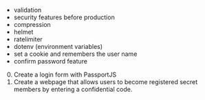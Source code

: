 - validation
- security features before production
- compression
- helmet
- ratelimiter
- dotenv (environment variables)
- set a cookie and remembers the user name
- confirm password feature

0. Create a login form with PassportJS
1. Create a webpage that allows users to become registered secret members by entering a confidential code.
